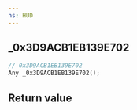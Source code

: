 ```yaml
---
ns: HUD
---
```

## _0x3D9ACB1EB139E702

```c
// 0x3D9ACB1EB139E702
Any _0x3D9ACB1EB139E702();
```


## Return value

